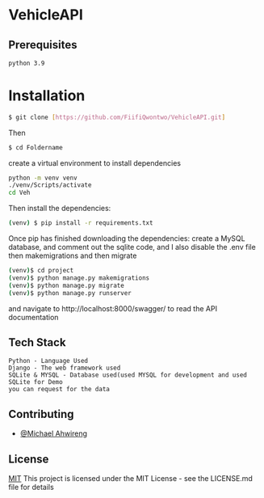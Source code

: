 # VehicleAPI

## Prerequisites
```bash
python 3.9

```


# Installation

```bash
$ git clone [https://github.com/FiifiQwontwo/VehicleAPI.git]

```

Then 
```bash
$ cd Foldername
```
create a virtual environment to install dependencies

```bash
python -m venv venv
./venv/Scripts/activate
cd Veh
```
Then install the dependencies:
```bash
(venv) $ pip install -r requirements.txt
```
Once pip has finished downloading the dependencies: create a MySQL database, and comment out the sqlite code, and I also disable the .env file  then makemigrations and then migrate

```bash
(venv)$ cd project
(venv)$ python manage.py makemigrations
(venv)$ python manage.py migrate
(venv)$ python manage.py runserver
```
and navigate to http://localhost:8000/swagger/ to read the API documentation 

## Tech Stack 

    Python - Language Used
    Django - The web framework used
    SQLite & MYSQL - Database used(used MYSQL for development and used SQLite for Demo
    you can request for the data 
    


## Contributing
- [@Michael Ahwireng](https://www.github.com/FiifiQwontwo)

## License

[MIT](https://choosealicense.com/licenses/mit/) This project is licensed under the MIT License - see the LICENSE.md file for details


